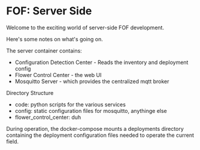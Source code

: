 # FOF:  Server Side

Welcome to the exciting world of server-side FOF development.

Here's some notes on what's going on.

The server container contains:
* Configuration Detection Center - Reads the inventory and deployment config
* Flower Control Center - the web UI
* Mosquitto Server - which provides the centralized mqtt broker

Directory Structure
* code:  python scripts for the various services
* config:  static configuration files for mosquitto, anythinge else
* flower_control_center:  duh

During operation, the docker-compose mounts a deployments directory containing the deployment configuration files needed to operate the current field.

